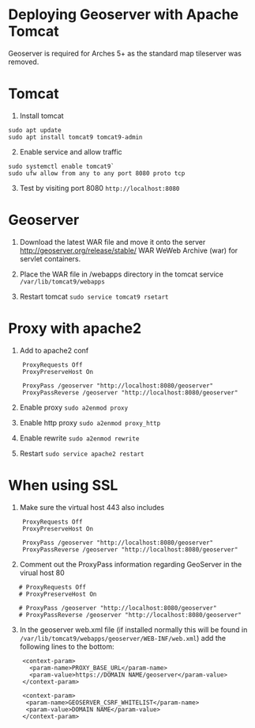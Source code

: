 # Deploying Geoserver with Apache Tomcat

Geoserver is required for Arches 5+ as the standard map tileserver was removed.

# Tomcat

1. Install tomcat
```
sudo apt update
sudo apt install tomcat9 tomcat9-admin
```

2. Enable service and allow traffic
```
sudo systemctl enable tomcat9`
sudo ufw allow from any to any port 8080 proto tcp
```

3. Test by visiting port 8080
`http://localhost:8080`

# Geoserver 

1. Download the latest WAR file and move it onto the server
http://geoserver.org/release/stable/
WAR WeWeb Archive (war) for servlet containers.

2. Place the WAR file in /webapps directory in the tomcat service
`/var/lib/tomcat9/webapps`

3. Restart tomcat
`sudo service tomcat9 rsetart`

# Proxy with apache2 

1. Add to apache2 conf
```    
    ProxyRequests Off
    ProxyPreserveHost On

    ProxyPass /geoserver "http://localhost:8080/geoserver"
    ProxyPassReverse /geoserver "http://localhost:8080/geoserver"
```

2. Enable proxy
`sudo a2enmod proxy`

3. Enable http proxy
`sudo a2enmod proxy_http`

4. Enable rewrite
`sudo a2enmod rewrite`

5. Restart
`sudo service apache2 restart`

# When using SSL

1. Make sure the virtual host 443 also includes 
```
    ProxyRequests Off
    ProxyPreserveHost On

    ProxyPass /geoserver "http://localhost:8080/geoserver"
    ProxyPassReverse /geoserver "http://localhost:8080/geoserver"
```

2. Comment out the ProxyPass information regarding GeoServer in the virual host 80
```
   # ProxyRequests Off
   # ProxyPreserveHost On

   # ProxyPass /geoserver "http://localhost:8080/geoserver"
   # ProxyPassReverse /geoserver "http://localhost:8080/geoserver"
```

3. In the geoserver web.xml file (if installed normally this will be found in `/var/lib/tomcat9/webapps/geoserver/WEB-INF/web.xml`) add the following lines to the bottom:
```
    <context-param>
      <param-name>PROXY_BASE_URL</param-name>
      <param-value>https://DOMAIN NAME/geoserver</param-value>
    </context-param>

    <context-param>
     <param-name>GEOSERVER_CSRF_WHITELIST</param-name>
     <param-value>DOMAIN NAME</param-value>
    </context-param>
```
